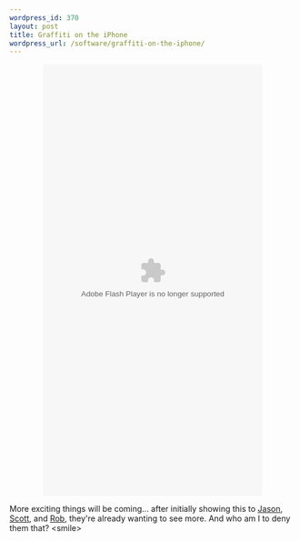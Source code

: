 ```yaml
--- 
wordpress_id: 370
layout: post
title: Graffiti on the iPhone
wordpress_url: /software/graffiti-on-the-iphone/
---
```


<div align="center"><object classid="clsid:D27CDB6E-AE6D-11cf-96B8-444553540000" width="386" height="760"> <param name="movie" value="http://content.screencast.com/bootstrap.swf"></param> <param name="quality" value="high"></param> <param name="bgcolor" value="#FFFFFF"></param> <param name="flashVars" value="thumb=http://content.screencast.com/media/637e530d-7c7d-4753-8b0f-fb5f876e4ea1_cbe8781e-4497-4135-bb79-9278a4380cbb_static_0_0_Thumbnail.gif&content=http://content.screencast.com/media/e8f6d567-0ba2-47e5-86b9-ea06a00a3852_cbe8781e-4497-4135-bb79-9278a4380cbb_static_0_0_00000001.swf&width=386&height=760"></param> <param name="allowFullScreen" value="true"></param> <param name="scale" value="showall"></param> <param name="allowScriptAccess" value="always"></param> <embed src="http://content.screencast.com/bootstrap.swf" quality="high" bgcolor="#FFFFFF" width="386" height="760" type="application/x-shockwave-flash" allowScriptAccess="always" flashVars="thumb=http://content.screencast.com/media/637e530d-7c7d-4753-8b0f-fb5f876e4ea1_cbe8781e-4497-4135-bb79-9278a4380cbb_static_0_0_Thumbnail.gif&content=http://content.screencast.com/media/e8f6d567-0ba2-47e5-86b9-ea06a00a3852_cbe8781e-4497-4135-bb79-9278a4380cbb_static_0_0_00000001.swf&width=386&height=760" allowFullScreen="true" scale="showall"></embed> </object></div>

<p>More exciting things will be coming... after initially showing this to <a href="http://jasona.net/">Jason</a>, <a href="http://simpable.com/">Scott</a>, and <a href="http://weblogs.asp.net/rhoward/">Rob</a>, they're already wanting to see more.  And who am I to deny them that? &lt;smile&gt;</p>
         

